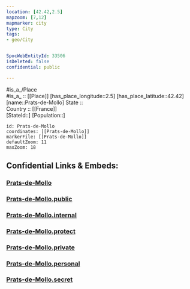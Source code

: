 ```yaml
---
location: [42.42,2.5] 
mapzoom: [7,12] 
mapmarker: city 
type: City
tags:
- geo/City


SpocWebEntityId: 33506
isDeleted: false
confidential: public

---
```

#is_a_/Place  
#is_a_ :: [[Place]] 
[has_place_longitude::2.5] 
[has_place_latitude::42.42] 
[name::Prats-de-Mollo] 
State ::  
Country :: [[France]]  
[StateId::] 
[Population::] 



```leaflet
id: Prats-de-Mollo
coordinates: [[Prats-de-Mollo]] 
markerFile: [[Prats-de-Mollo]] 
defaultZoom: 11 
maxZoom: 18
```


## Confidential Links & Embeds: 

### [Prats-de-Mollo](/_Standards/Earth/Continent/Europe/Europe~West/France/regions~France/Occitanie/departments~Occitanie/Pyrénées-Orientales/communes~Pyrénées-Orientales/Céret/cities~Céret/Prats-de-Mollo.md) 

### [Prats-de-Mollo.public](/_public/Earth/Continent/Europe/Europe~West/France/regions~France/Occitanie/departments~Occitanie/Pyrénées-Orientales/communes~Pyrénées-Orientales/Céret/cities~Céret/Prats-de-Mollo.public.md) 

### [Prats-de-Mollo.internal](/_internal/Earth/Continent/Europe/Europe~West/France/regions~France/Occitanie/departments~Occitanie/Pyrénées-Orientales/communes~Pyrénées-Orientales/Céret/cities~Céret/Prats-de-Mollo.internal.md) 

### [Prats-de-Mollo.protect](/_protect/Earth/Continent/Europe/Europe~West/France/regions~France/Occitanie/departments~Occitanie/Pyrénées-Orientales/communes~Pyrénées-Orientales/Céret/cities~Céret/Prats-de-Mollo.protect.md) 

### [Prats-de-Mollo.private](/_private/Earth/Continent/Europe/Europe~West/France/regions~France/Occitanie/departments~Occitanie/Pyrénées-Orientales/communes~Pyrénées-Orientales/Céret/cities~Céret/Prats-de-Mollo.private.md) 

### [Prats-de-Mollo.personal](/_personal/Earth/Continent/Europe/Europe~West/France/regions~France/Occitanie/departments~Occitanie/Pyrénées-Orientales/communes~Pyrénées-Orientales/Céret/cities~Céret/Prats-de-Mollo.personal.md) 

### [Prats-de-Mollo.secret](/_secret/Earth/Continent/Europe/Europe~West/France/regions~France/Occitanie/departments~Occitanie/Pyrénées-Orientales/communes~Pyrénées-Orientales/Céret/cities~Céret/Prats-de-Mollo.secret.md)

